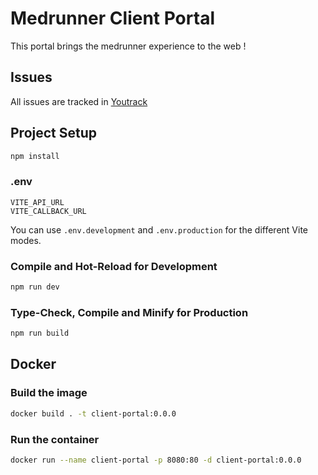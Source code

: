 # Medrunner Client Portal

This portal brings the medrunner experience to the web !

## Issues
All issues are tracked in [Youtrack](https://medrunner.youtrack.cloud/)

## Project Setup

```sh
npm install
```

### .env

```dotenv
VITE_API_URL
VITE_CALLBACK_URL
```
You can use `.env.development` and `.env.production` for the different Vite modes.

### Compile and Hot-Reload for Development

```sh
npm run dev
```

### Type-Check, Compile and Minify for Production

```sh
npm run build
```

## Docker

### Build the image

```sh
docker build . -t client-portal:0.0.0
```

### Run the container

```sh
docker run --name client-portal -p 8080:80 -d client-portal:0.0.0
```
